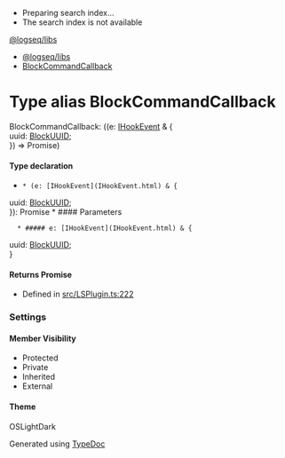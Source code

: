   * Preparing search index...
  * The search index is not available

[@logseq/libs]()

  * [@logseq/libs](../modules.html)
  * [BlockCommandCallback](BlockCommandCallback.html)



# Type alias BlockCommandCallback

BlockCommandCallback: ((e: [IHookEvent](IHookEvent.html) & {   
uuid: [BlockUUID](BlockUUID.html);   
}) => Promise<void>)

#### Type declaration

  *     * (e: [IHookEvent](IHookEvent.html) & {   
uuid: [BlockUUID](BlockUUID.html);   
}): Promise<void>
    * #### Parameters

      * ##### e: [IHookEvent](IHookEvent.html) & {   
uuid: [BlockUUID](BlockUUID.html);   
}

#### Returns Promise<void>




  * Defined in [src/LSPlugin.ts:222](https://github.com/logseq/logseq/blob/ac1b53544/libs/src/LSPlugin.ts#L222)



###  Settings

#### Member Visibility

  * Protected
  * Private
  * Inherited
  * External



#### Theme

OSLightDark

Generated using [TypeDoc](https://typedoc.org/)
